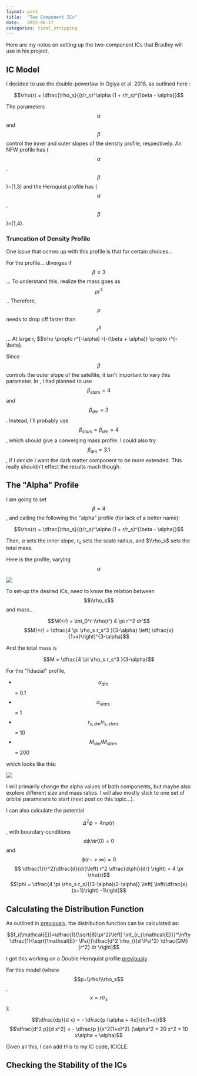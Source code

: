 ```yaml
---
layout: post
title:  "Two Component ICs"
date:   2022-06-17
categories: tidal_stripping
---
```



Here are my notes on setting up the two-component ICs that Bradley will use in his project.


## IC Model

I decided to use the double-powerlaw in Ogiya et al. 2018, as outlined here <a href="https://ndrakos.github.io/blog/tidal_stripping/General_model_for_two-component_satellite/"></a>:


$$\rho(r) = \dfrac{\rho_s}{(r/r_s)^\alpha (1 + r/r_s)^{\beta - \alpha}}$$


The parameters $$\alpha$$ and $$\beta$$ control the inner and outer slopes of the density profile, respectively. An NFW profile has ($$\alpha$$, $$\beta$$)=(1,3) and the Hernquist profile has ($$\alpha$$, $$\beta$$)=(1,4).

### Truncation of Density Profile

One issue that comes up with this profile is that for certain choices...


For the profile... diverges if $$\beta \leq 3$$... To understand this, realize the mass goes as $$\rho r^3$$.. Therefore, $$\rho$$ needs to drop off faster than $$r^3$$... At large r, $$\rho \propto r^{-\alpha} r{-(\beta + \alpha)} \propto r^{-\beta}.

Since $$\beta$$ controls the outer slope of the satellite, it isn't important to vary this parameter. In <a href="https://ndrakos.github.io/blog/tidal_stripping/General_model_for_two-component_satellite/"></a>, I had planned to use $$\beta_{stars}=4$$ and $$\beta_{dm}=3$$. Instead, I'll probably use $$\beta_{stars}=\beta_{dm}=4$$, which should give a converging mass profile. I could also try $$\beta_{dm}=3.1$$, if I decide I want the dark matter component to be more extended. This really shouldn't effect the results much though.


## The "Alpha" Profile

I am going to set $$\beta=4$$, and calling the following the "alpha" profile (for lack of a better name):

$$\rho(r) = \dfrac{\rho_s}{(r/r_s)^\alpha (1 + r/r_s)^{\beta - \alpha}}$$


Then, $\alpha$ sets the inner slope, $r_s$ sets the scale radius, and $\\rho_s$ sets the total mass.

Here is the profile, varying $$\alpha$$

<img src="{{ site.baseurl }}/assets/plots/20220617_AlphaModel.png">

To set-up the desired ICs, need to know the relation between $$\\rho_s$$ and mass...


$$M(<r) = \int_0^r \\rho(r') 4 \pi r'^2 dr'$$
$$M(<r) =  \dfrac{4 \pi \rho_s r_s^3 }{3-\alpha} \left[ \dfrac{x}{1+x}\right]^{3-\alpha}$$

And the total mass is

$$M = \dfrac{4 \pi \rho_s r_s^3 }{3-\alpha}$$

For the "fiducial" profile,

- $$\alpha_{dm}$$ = 0.1
- $$\alpha_{stars}$$ =  1
- $$r_{s,dm}/r_{s,stars}$$ = 10
- $$M_{dm}/M_{stars}$$ =  200

which looks like this:

<img src="{{ site.baseurl }}/assets/plots/20220617_Alpha2Model.png">


I will primarily change the alpha values of both components, but maybe also explore different size and mass ratios. I will also mostly stick to one set of orbital parameters to start (next post on this topic...).

I can also calculate the potential

$$\Delta^2 \phi = 4 \pi \rho(r)$$, with boundary conditions $$d\phi/dr(0)=0$$ and $$\phi(r-> \infty)=0$$
$$ \dfrac{1}{r^2}\dfrac{d}{dr}\left( r^2 \dfrac{d\phi}{dr} \right) = 4 \pi \rho(r)$$
$$\phi = \dfrac{4 \pi \rho_s r_s}{(3-\alpha)(2-\alpha)} \left[ \left(\dfrac{x}{x+1}\right) -1\right]$$


## Calculating the Distribution Function


As outlined in <a href="https://ndrakos.github.io/blog/tidal_stripping/Two_Component_System/">previously</a>, the distribution function can be calculated as:

$$f_i(\mathcal{E})=\dfrac{1}{\sqrt{8}\pi^2}\left[ \int_{r_{\mathcal{E}}}^\infty \dfrac{1}{\sqrt{\mathcal{E}- \Psi}}\dfrac{d^2 \rho_i}{d \Psi^2} \dfrac{GM}{r^2} dr \right]$$

I got this working on a Double Hernquist profile <a href="https://ndrakos.github.io/blog/tidal_stripping/Two_Component_System/">previously</a>


For this model (where $$p=\\rho/\\rho_s$$, $$x=r/r_s$$ ):

$$\dfrac{dp}{d x} = - \dfrac{p (\alpha + 4x)}{x(1+x)}$$
$$\dfrac{d^2 p}{d x^2} = - \dfrac{p }{x^2(1+x)^2}   (\alpha^2 + 20 x^2 + 10 x\alpha + \alpha)$$

Given all this, I can add this to my IC code, ICICLE.


## Checking the Stability of the ICs
